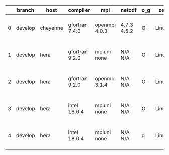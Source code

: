 |    | branch   | host     | compiler       | mpi           | netcdf      | o_g   | os    | build   | u_pass   | u_fail   | s_pass   | s_fail   | e_pass   | e_fail   | nuopc_pass   | nuopc_fail   | artifacts_hash                                                                                                                                             | modified                  |
|----|----------|----------|----------------|---------------|-------------|-------|-------|---------|----------|----------|----------|----------|----------|----------|--------------|--------------|------------------------------------------------------------------------------------------------------------------------------------------------------------|---------------------------|
|  0 | develop  | cheyenne | gfortran 7.4.0 | openmpi 4.0.3 | 4.7.3 4.5.2 | O     | Linux | pass    | pending  | pending  | pending  | pending  | pending  | pending  | pending      | pending      | [artifacts](https://github.com/esmf-org/esmf-test-artifacts/tree/dbb39bc426d4ee96b42d8ff766ac118b0bfeb485/develop/cheyenne/gfortran/7.4.0/O/openmpi/4.0.3) | 2022-03-17 16:40:12 -0600 |
|  1 | develop  | hera     | gfortran 9.2.0 | mpiuni none   | N/A N/A     | O     | Linux | fail    | fail     | fail     | fail     | fail     | fail     | fail     | 0            | 50           | [artifacts](https://github.com/esmf-org/esmf-test-artifacts/tree/9e65e07ad5fe3a9bf63b36f334345474a39179d3/develop/hera/gfortran/9.2.0/O/mpiuni/none)       | 2022-03-17 22:35:07 +0000 |
|  2 | develop  | hera     | gfortran 9.2.0 | openmpi 3.1.4 | N/A N/A     | O     | Linux | fail    | fail     | fail     | fail     | fail     | fail     | fail     | 0            | 50           | [artifacts](https://github.com/esmf-org/esmf-test-artifacts/tree/9e65e07ad5fe3a9bf63b36f334345474a39179d3/develop/hera/gfortran/9.2.0/O/openmpi/3.1.4)     | 2022-03-17 22:35:07 +0000 |
|  3 | develop  | hera     | intel 18.0.4   | mpiuni none   | N/A N/A     | O     | Linux | fail    | fail     | fail     | fail     | fail     | fail     | fail     | 0            | 50           | [artifacts](https://github.com/esmf-org/esmf-test-artifacts/tree/dca83146f8c78d33f8ceeef48beb22fbbb0abc06/develop/hera/intel/18.0.4/O/mpiuni/none)         | 2022-03-17 22:33:59 +0000 |
|  4 | develop  | hera     | intel 18.0.4   | mpiuni none   | N/A N/A     | g     | Linux | fail    | fail     | fail     | fail     | fail     | fail     | fail     | 0            | 50           | [artifacts](https://github.com/esmf-org/esmf-test-artifacts/tree/d71a0870a166c31ba3e4ed95b22921005ecb3c13/develop/hera/intel/18.0.4/g/mpiuni/none)         | 2022-03-17 22:42:33 +0000 |